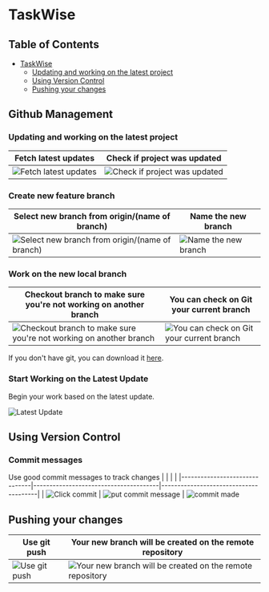 # TaskWise

## Table of Contents

- [TaskWise](#taskwise)
  - [Updating and working on the latest project](#updating-and-working-on-the-latest-project)
  - [Using Version Control](#using-version-control)
  - [Pushing your changes](#pushing-your-changes)

## Github Management


### Updating and working on the latest project

| Fetch latest updates | Check if project was updated |
|-----------------------|-------------------------------|
| ![Fetch latest updates](https://github.com/ahrizsky/TaskWisev2.0/assets/114125147/9df44b44-fd73-4b35-8eb1-56e0021b51b7) | ![Check if project was updated](https://github.com/ahrizsky/TaskWisev2.0/assets/114125147/8613140e-ab7d-4064-84f9-0281e8e58ae9) |


### Create new feature branch

| Select new branch from origin/(name of branch) | Name the new branch |
|------------------------------------------------|------------------------|
| ![Select new branch from origin/(name of branch)](https://github.com/ahrizsky/TaskWisev2.0/assets/114125147/4269b150-11b1-402e-8439-91bdd08c0b8b) | ![Name the new branch](https://github.com/ahrizsky/TaskWisev2.0/assets/114125147/27ca0128-e524-4b5d-abff-2319410afa7c) |


### Work on the new local branch

| Checkout branch to make sure you're not working on another branch | You can check on Git your current branch |
|-------------------------------------------------------------------|------------------------------------------|
| ![Checkout branch to make sure you're not working on another branch](https://github.com/ahrizsky/TaskWisev2.0/assets/114125147/a31092c5-15cf-47f3-9855-d5fec20a8fb6) | ![You can check on Git your current branch](https://github.com/ahrizsky/TaskWisev2.0/assets/114125147/90c9c530-4015-4d02-b68c-44606f50fa36) |

If you don't have git, you can download it [here](https://git-scm.com/downloads).

### Start Working on the Latest Update

Begin your work based on the latest update.

![Latest Update](https://github.com/ahrizsky/TaskWisev2.0/assets/114125147/2c6fe9ba-7ef9-4e8f-88f4-ccba1b735466)


## Using Version Control

### Commit messages

Use good commit messages to track changes
| | | |
|-------------------------------|---------------------------------------|---------------------------------------|
| ![Click commit](https://github.com/ahrizsky/TaskWisev2.0/assets/114125147/e907e411-141a-45cb-b1be-10ddf150d0c0) | ![put commit message](https://github.com/ahrizsky/TaskWisev2.0/assets/114125147/d86fc99c-1a73-4e00-86a4-c4fda4a8176d) | ![commit made](https://github.com/ahrizsky/TaskWisev2.0/assets/114125147/9752924e-0b97-4e4f-b42e-1f647584f707)



## Pushing your changes

| Use git push | Your new branch will be created on the remote repository |
|--------------|----------------------------------------------------------|
| ![Use git push](https://github.com/ahrizsky/TaskWisev2.0/assets/114125147/420e75d7-985d-4427-ba64-999bc8c7cebb) | ![Your new branch will be created on the remote repository](https://github.com/ahrizsky/TaskWisev2.0/assets/114125147/db037d26-4a29-4fbd-8596-49da82cd6ef1) |
